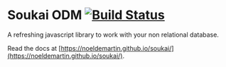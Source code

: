 # Soukai ODM [![Build Status](https://semaphoreci.com/api/v1/noeldemartin/soukai/branches/master/badge.svg)](https://semaphoreci.com/noeldemartin/soukai)

A refreshing javascript library to work with your non relational database.

Read the docs at [https://noeldemartin.github.io/soukai/](https://noeldemartin.github.io/soukai/).
